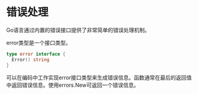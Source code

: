 # 错误处理

Go语言通过内置的错误接口提供了非常简单的错误处理机制。

error类型是一个接口类型。

```go
type error interface {
  Error() string
}
```

可以在编码中工作实现error接口类型来生成错误信息。函数通常在最后的返回值中返回错误信息。使用errors.New可返回一个错误信息。